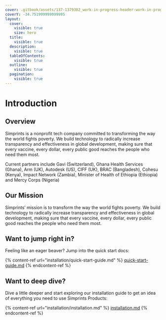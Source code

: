 ```yaml
---
cover: .gitbook/assets/137-1379302_work-in-progress-header-work-in-progress-icon.png
coverY: -34.751999999999995
layout:
  cover:
    visible: true
    size: hero
  title:
    visible: true
  description:
    visible: true
  tableOfContents:
    visible: true
  outline:
    visible: true
  pagination:
    visible: true
---
```


# Introduction

## Overview&#x20;

Simprints is a nonprofit tech company committed to transforming the way the world fights poverty. We build technology to radically increase transparency and effectiveness in global development, making sure that every vaccine, every dollar, every public good reaches the people who need them most.

Current partners include Gavi (Switzerland), Ghana Health Services (Ghana), Arm (UK), Autodesk (US), CIFF (UK), BRAC (Bangladesh), Cohesu (Kenya), Impact Network (Zambia), Minister of Health of Ethiopia (Ethiopia) and Mercy Corps (Nigeria)

## Our Mission&#x20;

Simprints’ mission is to transform the way the world fights poverty. We build technology to radically increase transparency and effectiveness in global development, making sure that every vaccine, every dollar, every public good reaches the people who need them most.



## Want to jump right in?

Feeling like an eager beaver? Jump into the quick start docs:

{% content-ref url="installation/quick-start-guide.md" %}
[quick-start-guide.md](installation/quick-start-guide.md)
{% endcontent-ref %}

## Want to deep dive?

Dive a little deeper and start exploring our installation guide to get an idea of everything you need to use Simprints Products:

{% content-ref url="installation/installation.md" %}
[installation.md](installation/installation.md)
{% endcontent-ref %}
